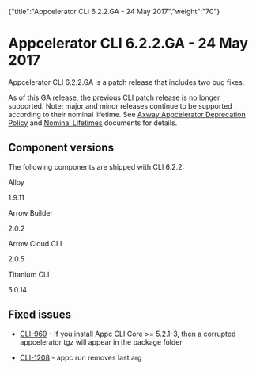 {"title":"Appcelerator CLI 6.2.2.GA - 24 May 2017","weight":"70"} 

# Appcelerator CLI 6.2.2.GA - 24 May 2017

Appcelerator CLI 6.2.2.GA is a patch release that includes two bug fixes.

As of this GA release, the previous CLI patch release is no longer supported. Note: major and minor releases continue to be supported according to their nominal lifetime. See [Axway Appcelerator Deprecation Policy](/docs/appc/AMPLIFY_Appcelerator_Services_Overview/Axway_Appcelerator_Deprecation_Policy/) and [Nominal Lifetimes](/docs/appc/AMPLIFY_Appcelerator_Services_Overview/Axway_Appcelerator_Product_Lifecycle/#NominalLifetimes) documents for details.

## Component versions

The following components are shipped with CLI 6.2.2:

Alloy

1.9.11

Arrow Builder

2.0.2

Arrow Cloud CLI

2.0.5

Titanium CLI

5.0.14

## Fixed issues

*   [CLI-969](https://jira.appcelerator.org/browse/CLI-969) - If you install Appc CLI Core >= 5.2.1-3, then a corrupted appcelerator tgz will appear in the package folder
    
*   [CLI-1208](https://jira.appcelerator.org/browse/CLI-1208) - appc run removes last arg